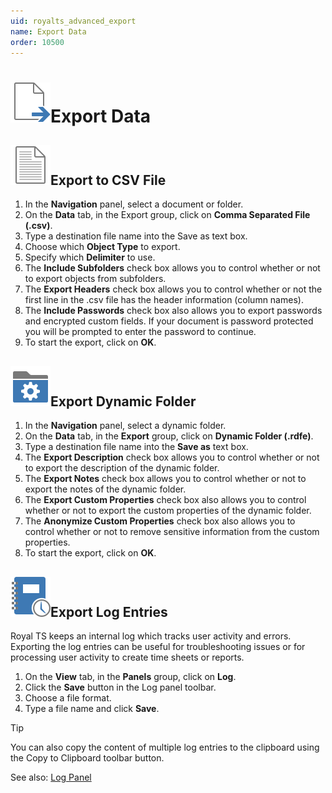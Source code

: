 ```yaml
---
uid: royalts_advanced_export
name: Export Data
order: 10500
---
```

# ![](/r2021/images/RoyalTS/Application/SVG_FileExport_32.svg#img_header)Export Data

## ![](/r2021/images/RoyalTS/Application/SVG_FileIconTXT_32.svg#img_header)Export to CSV File
1. In the **Navigation** panel, select a document or folder.
2. On the **Data** tab, in the Export group, click on **Comma Separated File (.csv)**.
3. Type a destination file name into the Save as text box.
4. Choose which **Object Type** to export.
5. Specify which **Delimiter** to use.
6. The **Include Subfolders** check box allows you to control whether or not to export objects from subfolders.
7. The **Export Headers** check box allows you to control whether or not the first line in the .csv file has the header information (column names).
8. The **Include Passwords** check box also allows you to export passwords and encrypted custom fields. If your document is password protected you will be prompted to enter the password to continue.
9. To start the export, click on **OK**.

## ![](/r2021/images/RoyalTS/Application/SVG_DynamicFolderClosed_32.svg#img_header)Export Dynamic Folder
1. In the **Navigation** panel, select a dynamic folder.
2. On the **Data** tab, in the **Export** group, click on **Dynamic Folder (.rdfe)**.
3. Type a destination file name into the **Save as** text box.
4. The **Export Description** check box allows you to control whether or not to export the description of the dynamic folder.
5. The **Export Notes** check box allows you to control whether or not to export the notes of the dynamic folder.
6. The **Export Custom Properties** check box also allows you to control whether or not to export the custom properties of the dynamic folder.
7. The **Anonymize Custom Properties** check box also allows you to control whether or not to remove sensitive information from the custom properties.
8. To start the export, click on **OK**.

## ![](/r2021/images/RoyalTS/Application/SVG_ApplicationLog_32.svg#img_header)Export Log Entries
Royal TS keeps an internal log which tracks user activity and errors. Exporting the log entries can be useful for troubleshooting issues or for processing user activity to create time sheets or reports.
1. On the **View** tab, in the **Panels** group, click on **Log**.
2. Click the **Save** button in the Log panel toolbar.
3. Choose a file format.
4. Type a file name and click **Save**.

> [!TIP]
> You can also copy the content of multiple log entries to the clipboard using the Copy to Clipboard toolbar button.

See also: [Log Panel](xref:royalts_ui_panels#-log)